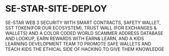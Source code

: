 # SE-STAR-SITE-DEPLOY
SE-STAR  WEB 3 SECURITY WITH SMART CONTRACTS, SAFETY WALLET, SST TOKEN(FOR OUR ECOSYSTEM), TRUST WALL (FOR EXCHANGES &amp; WALLETS) AND A COLOR CODED WORLD SCAMMER ADDRESS DATABASE AND LOOKUP,  EARN REWARDS WITH EARN&amp; LEARN, AND A KIDS LEARNING DEVELOPMENT TEAM TO PROMOTE SAFE WALLETS AND TEACH KIDS THE ETHICAL SIDE OF HACKING TO GIVE THEM KNOWLEDGE

